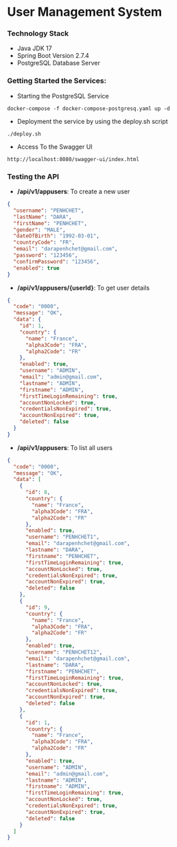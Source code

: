# User Management System 

### Technology Stack
* Java JDK 17
* Spring Boot Version 2.7.4
* PostgreSQL Database Server

### Getting Started the Services:

* Starting the PostgreSQL Service
```shell
docker-compose -f docker-compose-postgresq.yaml up -d
```
* Deployment the service by using the deploy.sh script
```shell
./deploy.sh
```

* Access To the Swagger UI
```
http://localhost:8080/swagger-ui/index.html
```

### Testing the API

* **/api/v1/appusers**: To create a new user
```json
{
  "username": "PENHCHET",
  "lastName": "DARA",
  "firstName": "PENHCHET",
  "gender": "MALE",
  "dateOfBirth": "1992-03-01",
  "countryCode": "FR",
  "email": "darapenhchet@gmail.com",
  "password": "123456",
  "confirmPassword": "123456",
  "enabled": true
}
```

* **/api/v1/appusers/{userId}**: To get user details
```json
{
  "code": "0000",
  "message": "OK",
  "data": {
    "id": 1,
    "country": {
      "name": "France",
      "alpha3Code": "FRA",
      "alpha2Code": "FR"
    },
    "enabled": true,
    "username": "ADMIN",
    "email": "admin@gmail.com",
    "lastname": "ADMIN",
    "firstname": "ADMIN",
    "firstTimeLoginRemaining": true,
    "accountNonLocked": true,
    "credentialsNonExpired": true,
    "accountNonExpired": true,
    "deleted": false
  }
}
```
* **/api/v1/appusers**: To list all users
```json
{
  "code": "0000",
  "message": "OK",
  "data": [
    {
      "id": 8,
      "country": {
        "name": "France",
        "alpha3Code": "FRA",
        "alpha2Code": "FR"
      },
      "enabled": true,
      "username": "PENHCHET1",
      "email": "darapenhchet@gmail.com",
      "lastname": "DARA",
      "firstname": "PENHCHET",
      "firstTimeLoginRemaining": true,
      "accountNonLocked": true,
      "credentialsNonExpired": true,
      "accountNonExpired": true,
      "deleted": false
    },
    {
      "id": 9,
      "country": {
        "name": "France",
        "alpha3Code": "FRA",
        "alpha2Code": "FR"
      },
      "enabled": true,
      "username": "PENHCHET12",
      "email": "darapenhchet@gmail.com",
      "lastname": "DARA",
      "firstname": "PENHCHET",
      "firstTimeLoginRemaining": true,
      "accountNonLocked": true,
      "credentialsNonExpired": true,
      "accountNonExpired": true,
      "deleted": false
    },
    {
      "id": 1,
      "country": {
        "name": "France",
        "alpha3Code": "FRA",
        "alpha2Code": "FR"
      },
      "enabled": true,
      "username": "ADMIN",
      "email": "admin@gmail.com",
      "lastname": "ADMIN",
      "firstname": "ADMIN",
      "firstTimeLoginRemaining": true,
      "accountNonLocked": true,
      "credentialsNonExpired": true,
      "accountNonExpired": true,
      "deleted": false
    }
  ]
}
```
